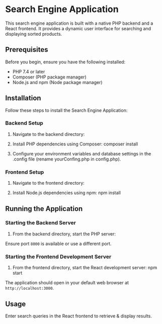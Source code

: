 # Search Engine Application

This search engine application is built with a native PHP backend and a React frontend. It provides a dynamic user interface for searching and displaying sorted products.

## Prerequisites

Before you begin, ensure you have the following installed:

- PHP 7.4 or later
- Composer (PHP package manager)
- Node.js and npm (Node package manager)

## Installation

Follow these steps to install the Search Engine Application:

### Backend Setup

1. Navigate to the backend directory:

2. Install PHP dependencies using Composer: composer install

3. Configure your environment variables and database settings in the .config file (rename yourConfing.php in config.php).

### Frontend Setup

1. Navigate to the frontend directory:

2. Install Node.js dependencies using npm: npm install

## Running the Application

### Starting the Backend Server

1. From the backend directory, start the PHP server:

Ensure port `8000` is available or use a different port.

### Starting the Frontend Development Server

1. From the frontend directory, start the React development server: npm start

The application should open in your default web browser at `http://localhost:3000`.

## Usage

Enter search queries in the React frontend to retrieve & display results.
